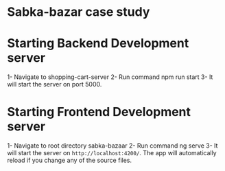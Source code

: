 # Sabka-bazar case study

# Starting Backend Development server

1- Navigate to shopping-cart-server
2- Run command npm run start
3- It will start the server on port 5000.

# Starting Frontend Development server

1- Navigate to root directory sabka-bazaar
2- Run command ng serve
3- It will start the server on `http://localhost:4200/`. The app will automatically reload if you change any of the source files.
